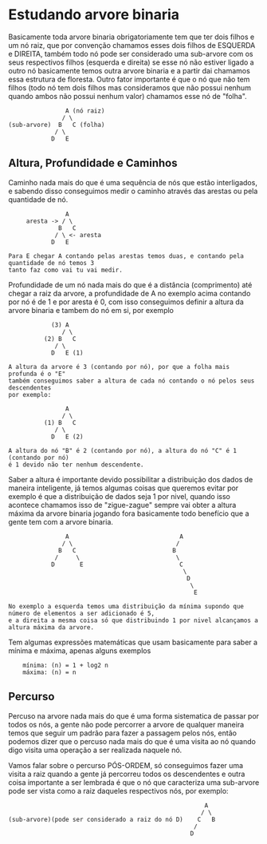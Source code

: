 # Estudando arvore binaria

Basicamente toda arvore binaria obrigatoriamente tem que ter dois filhos e um nó raiz, que por convenção chamamos esses dois filhos de ESQUERDA e DIREITA, também todo nó pode ser considerado uma sub-arvore com os seus respectivos filhos (esquerda e direita) se esse nó não estiver ligado a outro nó basicamente temos outra arvore binaria e a partir dai chamamos essa estrutura de floresta.
Outro fator importante é que o nó que não tem filhos (todo nó tem dois filhos mas consideramos que não possui nenhum quando ambos não possui nenhum valor) chamamos esse nó de "folha".

                    A (nó raiz)
                   / \
    (sub-arvore)  B   C (folha)
                 / \
                D   E

## Altura, Profundidade e Caminhos

Caminho nada mais do que é uma sequência de nós que estão interligados, e sabendo disso conseguimos medir o caminho através das arestas ou pela quantidade de nó.

                    A
         aresta -> / \
                  B   C
                 / \ <- aresta
                D   E

    Para E chegar A contando pelas arestas temos duas, e contando pela quantidade de nó temos 3
    tanto faz como vai tu vai medir.

Profundidade de um nó nada mais do que é a distância (comprimento) até chegar a raiz da arvore, a profundidade de A no exemplo acima contando por nó é de 1 e por aresta é 0, com isso conseguimos definir a altura da arvore binaria e tambem do nó em si, por exemplo

                (3) A
                   / \
              (2) B   C
                 / \
                D   E (1)

    A altura da arvore é 3 (contando por nó), por que a folha mais profunda é o "E"
    também conseguimos saber a altura de cada nó contando o nó pelos seus descendentes
    por exemplo:

                    A
                   / \
              (1) B   C
                 / \
                D   E (2)

    A altura do nó "B" é 2 (contando por nó), a altura do nó "C" é 1 (contando por nó)
    é 1 devido não ter nenhum descendente.

Saber a altura é importante devido possibilitar a distribuição dos dados de maneira inteligente, já temos algumas coisas que queremos evitar por exemplo é que a distribuição de dados seja 1 por nivel, quando isso acontece chamamos isso de "zigue-zague" sempre vai obter a altura máxima da arvore binaria jogando fora basicamente todo benefício que a gente tem com a arvore binaria.

                    A                               A
                   / \                             /
                  B   C                           B
                 /     \                           \
                D       E                           C
                                                     \
                                                      D
                                                       \
                                                        E

    No exemplo a esquerda temos uma distribuição da mínima supondo que número de elementos a ser adicionado é 5,
    e a direita a mesma coisa só que distribuindo 1 por nivel alcançamos a altura máxima da arvore.

Tem algumas expressões matemáticas que usam basicamente para saber a mínima e máxima, apenas alguns exemplos

        mínima: (n) = 1 + log2 n
        máxima: (n) = n

## Percurso

Percuso na arvore nada mais do que é uma forma sistematica de passar por todos os nós, a gente não pode percorrer a arvore de qualquer maneira temos que seguir um padrão para fazer a passagem pelos nós, então podemos dizer que o percuso nada mais do que é uma visita ao nó quando digo visita uma operação a ser realizada naquele nó.

Vamos falar sobre o percurso PÓS-ORDEM, só conseguimos fazer uma visita a raiz quando a gente já percorreu todos os descendentes e outra coisa importante a ser lembrada é que o nó que caracteriza uma sub-arvore pode ser vista como a raiz daqueles respectivos nós, por exemplo:

                                                           A
                                                          / \
    (sub-arvore)(pode ser considerado a raiz do nó D)    C   B
                                                        /
                                                       D
